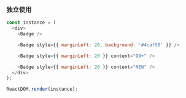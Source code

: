 ### 独立使用

<!--start-code-->

```js
const instance = (
  <div>
    <Badge />

    <Badge style={{ marginLeft: 20, background: '#4caf50' }} />

    <Badge style={{ marginLeft: 20 }} content="99+" />

    <Badge style={{ marginLeft: 20 }} content="NEW" />
  </div>
);

ReactDOM.render(instance);
```

<!--end-code-->
